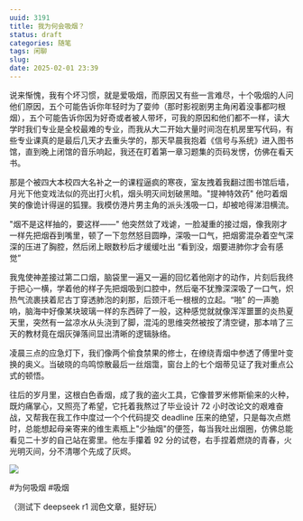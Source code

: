 ```yaml
---
uuid: 3191
title: 我为何会吸烟？
status: draft
categories: 随笔
tags: 闲聊
slug: 
date: 2025-02-01 23:39
---
```

说来惭愧，我有个坏习惯，就是爱吸烟，而原因又有些一言难尽，十个吸烟的人问他们原因，五个可能告诉你年轻时为了耍帅（那时影视剧男主角闲着没事都叼根烟），五个可能告诉你因为好奇或者被人带坏，可我的原因和他们都不一样，读大学时我们专业是全校最难的专业，而我从大二开始大量时间泡在机房里写代码，有些专业课真的是最后几天才去重头学的，那天早晨我抱着《信号与系统》进入图书馆，直到晚上闭馆的音乐响起，我还在盯着第一章习题集的页码发愣，仿佛在看天书。

那是个被四大本校四大名补之一的课程逼疯的寒夜，室友拽着我翻过图书馆后墙，月光下他变戏法似的亮出打火机，烟头明灭间划破黑暗。"提神特效药" 他叼着烟笑的像诡计得逞的狐狸。我模仿港片男主角的派头浅吸一口，却被呛得涕泪横流。

"烟不是这样抽的，要这样——" 他突然敛了戏谑，一脸凝重的接过烟，像我刚才一样先把烟吞到嘴里，顿了一下忽然怒目圆睁，深吸一口气，把烟雾混杂着空气深深的压进了胸腔，然后闭上眼数秒后才缓缓吐出 “看到没，烟要进肺你才会有感觉”

我鬼使神差接过第二口烟，脑袋里一遍又一遍的回忆着他刚才的动作，片刻后我终于把心一横，学着他的样子先把烟吸到口腔中，然后毫不犹豫深深吸了一口气，炽热气流裹挟着尼古丁穿透肺泡的刹那，后颈汗毛一根根的立起。“啪” 的一声脆响，脑海中好像某块玻璃一样的东西碎了一般，这种感觉就就像浑浑噩噩的炎热夏天里，突然有一盆凉水从头浇到了脚，混沌的思维突然被按了清空键，那本啃了三天的教材竟在烟灰弹落间显出清晰的逻辑脉络。

<!--more-->
凌晨三点的应急灯下，我们像两个偷食禁果的修士，在缭绕青烟中参透了傅里叶变换的奥义。当破晓的鸟鸣惊散最后一丝烟霭，窗台上的七个烟蒂见证了我对重点公式的顿悟。

往后的岁月里，这根白色香烟，成了我的盗火工具，它像普罗米修斯偷来的火种，既灼痛掌心，又照亮了希望，它托着我熬过了毕业设计 72 小时改论文的艰难奋战，又帮我在我工作中度过一个个代码提交 deadline 压来的绝望，只是每次点燃时，总能想起母亲寄来的维生素瓶上"少抽烟"的便签，每当我吐出烟圈，仿佛总能看见二十岁的自己站在雾里。他左手攥着 92 分的试卷，右手捏着燃烧的青春，火光明灭间，分不清哪个先成了灰烬。

![](https://skywind3000.github.io/images/blog/2025/smoke.jpg)

\#为何吸烟 \#吸烟

（测试下 deepseek r1 润色文章，挺好玩）
